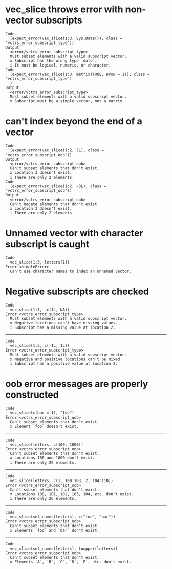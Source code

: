 # vec_slice throws error with non-vector subscripts

    Code
      (expect_error(vec_slice(1:3, Sys.Date()), class = "vctrs_error_subscript_type"))
    Output
      <error/vctrs_error_subscript_type>
      Must subset elements with a valid subscript vector.
      x Subscript has the wrong type `date`.
      i It must be logical, numeric, or character.
    Code
      (expect_error(vec_slice(1:3, matrix(TRUE, nrow = 1)), class = "vctrs_error_subscript_type")
      )
    Output
      <error/vctrs_error_subscript_type>
      Must subset elements with a valid subscript vector.
      x Subscript must be a simple vector, not a matrix.

# can't index beyond the end of a vector

    Code
      (expect_error(vec_slice(1:2, 3L), class = "vctrs_error_subscript_oob"))
    Output
      <error/vctrs_error_subscript_oob>
      Can't subset elements that don't exist.
      x Location 3 doesn't exist.
      i There are only 2 elements.
    Code
      (expect_error(vec_slice(1:2, -3L), class = "vctrs_error_subscript_oob"))
    Output
      <error/vctrs_error_subscript_oob>
      Can't negate elements that don't exist.
      x Location 3 doesn't exist.
      i There are only 2 elements.

# Unnamed vector with character subscript is caught

    Code
      vec_slice(1:3, letters[1])
    Error <simpleError>
      Can't use character names to index an unnamed vector.

# Negative subscripts are checked

    Code
      vec_slice(1:3, -c(1L, NA))
    Error <vctrs_error_subscript_type>
      Must subset elements with a valid subscript vector.
      x Negative locations can't have missing values.
      i Subscript has a missing value at location 2.

---

    Code
      vec_slice(1:3, c(-1L, 1L))
    Error <vctrs_error_subscript_type>
      Must subset elements with a valid subscript vector.
      x Negative and positive locations can't be mixed.
      i Subscript has a positive value at location 2.

# oob error messages are properly constructed

    Code
      vec_slice(c(bar = 1), "foo")
    Error <vctrs_error_subscript_oob>
      Can't subset elements that don't exist.
      x Element `foo` doesn't exist.

---

    Code
      vec_slice(letters, c(100, 1000))
    Error <vctrs_error_subscript_oob>
      Can't subset elements that don't exist.
      x Locations 100 and 1000 don't exist.
      i There are only 26 elements.

---

    Code
      vec_slice(letters, c(1, 100:103, 2, 104:110))
    Error <vctrs_error_subscript_oob>
      Can't subset elements that don't exist.
      x Locations 100, 101, 102, 103, 104, etc. don't exist.
      i There are only 26 elements.

---

    Code
      vec_slice(set_names(letters), c("foo", "bar"))
    Error <vctrs_error_subscript_oob>
      Can't subset elements that don't exist.
      x Elements `foo` and `bar` don't exist.

---

    Code
      vec_slice(set_names(letters), toupper(letters))
    Error <vctrs_error_subscript_oob>
      Can't subset elements that don't exist.
      x Elements `A`, `B`, `C`, `D`, `E`, etc. don't exist.

